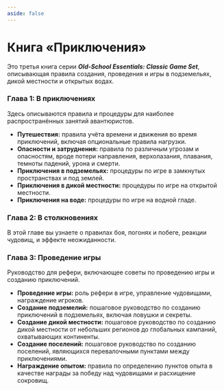 ```yaml
---
aside: false
---
```


# Книга «Приключения»

Это третья книга серии _**Old-School Essentials: Classic Game Set**_, описывающая правила создания, проведения и игры в подземельях, дикой местности и открытых водах.

### Глава 1: В приключениях

Здесь описываются правила и процедуры для наиболее распространённых занятий авантюристов.

-   **Путешествия:** правила учёта времени и движения во время приключений, включая опциональные правила нагрузки.
-   **Опасности и затруднения:** правила по различным угрозам и опасностям, вроде потери направления, верхолазания, плавания, темноты падений, урона и смерти.
-   **Приключения в подземельях:** процедуры по игре в замкнутых пространствах и под землей.
-   **Приключения в дикой местности:** процедуры по игре на открытой местности.
-   **Приключения на воде:** процедуры по игре на водной гладе.

### Глава 2: В столкновениях

В этой главе вы узнаете о правилах боя, погонях и побеге, реакции чудовищ, и эффекте неожиданности.

### Глава 3: Проведение игры

Руководство для рефери, включающее советы по проведению игры и созданию приключений.

-   **Проведение игры:** роль рефери в игре, управление чудовищами, награждение игроков.
-   **Создание подземелий:** пошаговое руководство по созданию приключений в подземельях, включая ловушки и секреты.
-   **Создание дикой местности:** пошаговое руководство по созданию дикой местности от небольших регионов до глобальных кампаний, охватывающих континенты.
-   **Создание поселений:** пошаговое руководство по созданию поселений, являющихся перевалочными пунктами между приключениями.
-   **Награждение опытом:** правила по определению пунктов опыта в качестве награды за победу над чудовищами и расхищение сокровищ.
